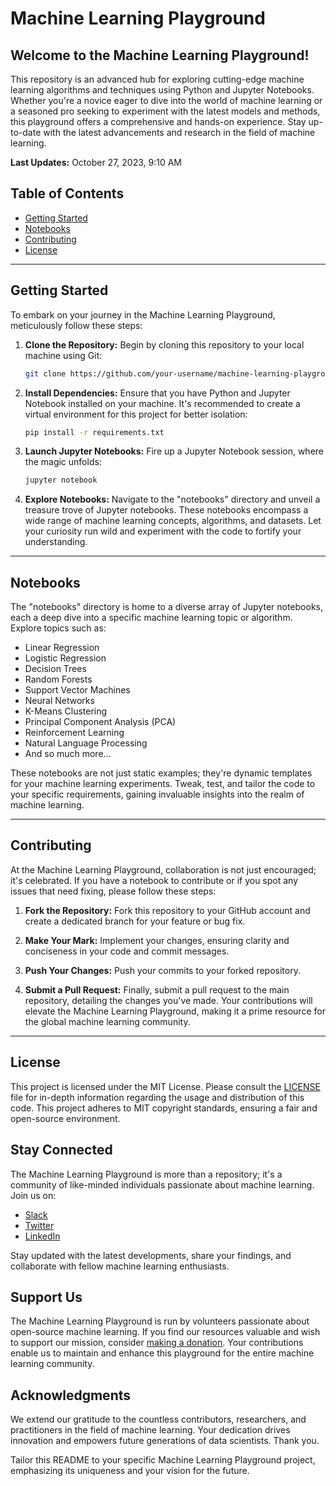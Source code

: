 # Machine Learning Playground

## Welcome to the Machine Learning Playground!

This repository is an advanced hub for exploring cutting-edge machine learning algorithms and techniques using Python and Jupyter Notebooks. Whether you're a novice eager to dive into the world of machine learning or a seasoned pro seeking to experiment with the latest models and methods, this playground offers a comprehensive and hands-on experience. Stay up-to-date with the latest advancements and research in the field of machine learning.

**Last Updates:** October 27, 2023, 9:10 AM

## Table of Contents

- [Getting Started](#getting-started)
- [Notebooks](#notebooks)
- [Contributing](#contributing)
- [License](#license)

---

## Getting Started

To embark on your journey in the Machine Learning Playground, meticulously follow these steps:

1. **Clone the Repository:** Begin by cloning this repository to your local machine using Git:

   ```bash
   git clone https://github.com/your-username/machine-learning-playground.git
   ```

2. **Install Dependencies:** Ensure that you have Python and Jupyter Notebook installed on your machine. It's recommended to create a virtual environment for this project for better isolation:

   ```bash
   pip install -r requirements.txt
   ```

3. **Launch Jupyter Notebooks:** Fire up a Jupyter Notebook session, where the magic unfolds:

   ```bash
   jupyter notebook
   ```

4. **Explore Notebooks:** Navigate to the "notebooks" directory and unveil a treasure trove of Jupyter notebooks. These notebooks encompass a wide range of machine learning concepts, algorithms, and datasets. Let your curiosity run wild and experiment with the code to fortify your understanding.

---

## Notebooks

The "notebooks" directory is home to a diverse array of Jupyter notebooks, each a deep dive into a specific machine learning topic or algorithm. Explore topics such as:

- Linear Regression
- Logistic Regression
- Decision Trees
- Random Forests
- Support Vector Machines
- Neural Networks
- K-Means Clustering
- Principal Component Analysis (PCA)
- Reinforcement Learning
- Natural Language Processing
- And so much more...

These notebooks are not just static examples; they're dynamic templates for your machine learning experiments. Tweak, test, and tailor the code to your specific requirements, gaining invaluable insights into the realm of machine learning.

---

## Contributing

At the Machine Learning Playground, collaboration is not just encouraged; it's celebrated. If you have a notebook to contribute or if you spot any issues that need fixing, please follow these steps:

1. **Fork the Repository:** Fork this repository to your GitHub account and create a dedicated branch for your feature or bug fix.

2. **Make Your Mark:** Implement your changes, ensuring clarity and conciseness in your code and commit messages.

3. **Push Your Changes:** Push your commits to your forked repository.

4. **Submit a Pull Request:** Finally, submit a pull request to the main repository, detailing the changes you've made. Your contributions will elevate the Machine Learning Playground, making it a prime resource for the global machine learning community.

---

## License

This project is licensed under the MIT License. Please consult the [LICENSE](LICENSE) file for in-depth information regarding the usage and distribution of this code. This project adheres to MIT copyright standards, ensuring a fair and open-source environment.

## Stay Connected

The Machine Learning Playground is more than a repository; it's a community of like-minded individuals passionate about machine learning. Join us on:

- [Slack](https://slack.com/machine-learning-playground)
- [Twitter](https://twitter.com/MLPlayground)
- [LinkedIn](https://www.linkedin.com/groups/12345678/)

Stay updated with the latest developments, share your findings, and collaborate with fellow machine learning enthusiasts.

## Support Us

The Machine Learning Playground is run by volunteers passionate about open-source machine learning. If you find our resources valuable and wish to support our mission, consider [making a donation](https://www.mlplayground.org/donate). Your contributions enable us to maintain and enhance this playground for the entire machine learning community.

## Acknowledgments

We extend our gratitude to the countless contributors, researchers, and practitioners in the field of machine learning. Your dedication drives innovation and empowers future generations of data scientists. Thank you.

Tailor this README to your specific Machine Learning Playground project, emphasizing its uniqueness and your vision for the future.
